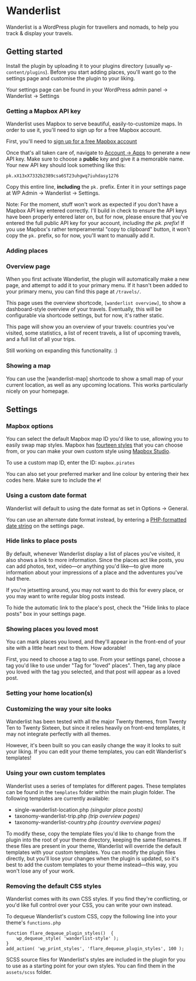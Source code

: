 # Wanderlist

Wanderlist is a WordPress plugin for travellers and nomads, to help you track & display your travels.

## Getting started

Install the plugin by uploading it to your plugins directory (usually `wp-content/plugins`). Before you start adding places, you'll want go to the settings page and customise the plugin to your liking.

Your settings page can be found in your WordPress admin panel → Wanderlist → Settings

### Getting a Mapbox API key

Wanderlist uses Mapbox to serve beautiful, easily-to-customize maps. In order to use it, you'll need to sign up for a free Mapbox account.

First, you'll need to [sign up for a free Mapbox account](https://www.mapbox.com/signup/)

Once that's all taken care of, navigate to [Account → Apps](https://www.mapbox.com/account/apps/) to generate a new API key. Make sure to choose a **public** key and give it a memorable name. Your new API key should look something like this:

`pk.xX13xX7332b2389csa6ST23uhgwq7iuhdasy1276`

Copy this entire line, **including** the `pk.` prefix. Enter it in your settings page at WP Admin → Wanderlist → Settings.

Note: For the moment, stuff won't work as expected if you don't have a Mapbox API key entered correctly. I'll build in check to ensure the API keys have been properly entered later on, but for now, please ensure that you've entered the full public API key for your account, *including the pk. prefix*! If you use Mapbox's rather temperamental "copy to clipboard" button, it won't copy the `pk.` prefix, so for now, you'll want to manually add it.

### Adding places

### Overview page

When you first activate Wanderlist, the plugin will automatically make a new page, and attempt to add it to your primary menu. If it hasn't been added to your primary menu, you can find this page at `/travels/`.

This page uses the overview shortcode, `[wanderlist overview]`, to show a dashboard-style overview of your travels. Eventually, this will be configurable via shortcode settings, but for now, it's rather static.

This page will show you an overview of your travels: countries you've visited, some statistics, a list of recent travels, a list of upcoming travels, and a full list of all your trips.

Still working on expanding this functionality. :)

### Showing a map

You can use the [wanderlist-map] shortcode to show a small map of your current location, as well as any upcoming locations. This works particularly nicely on your homepage.

## Settings

### Mapbox options

You can select the default Mapbox map ID you'd like to use, allowing you to easily swap map styles. Mapbox has [fourteen styles](https://www.mapbox.com/developers/api/maps/) that you can choose from, or you can make your own custom style using [Mapbox Studio](https://www.mapbox.com/mapbox-studio/).

To use a custom map ID, enter the ID: `mapbox.pirates`

You can also set your preferred marker and line colour by entering their hex codes here. Make sure to include the `#`!

### Using a custom date format

Wanderlist will default to using the date format as set in Options → General.

You can use an alternate date format instead, by entering a [PHP-formatted date string](https://codex.wordpress.org/Formatting_Date_and_Time) on the settings page.

### Hide links to place posts

By default, whenever Wanderlist display a list of places you've visited, it also shows a link to more information. Since the places act like posts, you can add photos, text, video—or anything you'd like—to give more information about your impressions of a place and the adventures you've had there.

If you're jetsetting around, you may not want to do this for every place, or you may want to write regular blog posts instead.

To hide the automatic link to the place's post, check the "Hide links to place posts" box in your settings page.

### Showing places you loved most

You can mark places you loved, and they'll appear in the front-end of your site with a little heart next to them. How adorable!

First, you need to choose a tag to use. From your settings panel, choose a tag you'd like to use under "Tag for "loved" places". Then, tag any place you loved with the tag you selected, and that post will appear as a loved post.


### Setting your home location(s)

### Customizing the way your site looks

Wanderlist has been tested with all the major Twenty themes, from Twenty Ten to Twenty Sixteen, but since it relies heavily on front-end templates, it may not integrate perfectly with all themes.

However, it's been built so you can easily change the way it looks to suit your liking. If you can edit your theme templates, you can edit Wanderlist's templates!

### Using your own custom templates

Wanderlist uses a series of templates for different pages. These templates can be found in the `templates` folder within the main plugin folder. The following templates are currently available:

- single-wanderlist-location.php *(singular place posts)*
- taxonomy-wanderlist-trip.php *(trip overview pages)*
- taxonomy-wanderlist-country.php *(country overview pages)*

To modify these, copy the template files you'd like to change from the plugin into the root of your theme directory, keeping the same filenames. If these files are present in your theme, Wanderlist will override the default templates with your custom templates. You can modify the plugin files directly, but you'll lose your changes when the plugin is updated, so it's best to add the custom templates to your theme instead—this way, you won't lose any of your work.

### Removing the default CSS styles

Wanderlist comes with its own CSS styles. If you find they're conflicting, or you'd like full control over your CSS, you can write your own instead.

To dequeue Wanderlist's custom CSS, copy the following line into your theme's `functions.php`

```
function flare_dequeue_plugin_styles()  {
	wp_dequeue_style( 'wanderlist-style' );
}
add_action( 'wp_print_styles', 'flare_dequeue_plugin_styles', 100 );
```

SCSS source files for Wanderlist's styles are included in the plugin for you to use as a starting point for your own styles. You can find them in the `assets/scss` folder.
